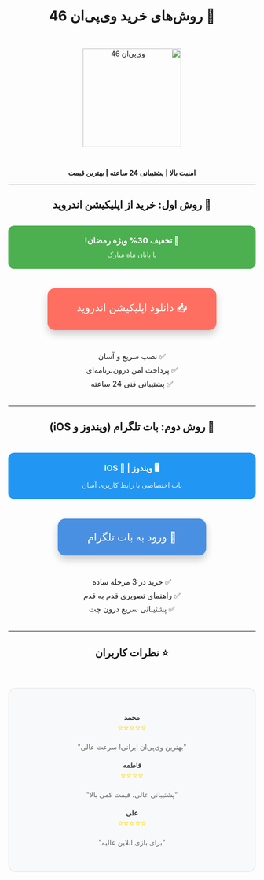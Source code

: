 <div dir="rtl" align="center">

# 🛒 روش‌های خرید وی‌پی‌ان 46

<img src="https://hair-engine.com/2/logo(BlackYellow).jpg" alt="وی‌پی‌ان 46" width="200" style="margin: 30px 0">

**امنیت بالا | پشتیبانی 24 ساعته | بهترین قیمت**

---

## 📱 روش اول: خرید از اپلیکیشن اندروید

<div style="background: #4CAF50; padding: 20px; border-radius: 12px; margin: 30px 0; text-align: center">
<h3 style="color: white; margin: 0">🎉 تخفیف 30% ویژه رمضان!</h3>
<p style="color: #e8f5e9; margin: 10px 0 0">تا پایان ماه مبارک</p>
</div>

<div style="margin: 40px 0">
<a href="http://ewy.zuh.temporary.site/website_1a057572" style="text-decoration: none">
<div style="
    background: #ff6f61;
    color: white;
    padding: 25px 60px;
    border-radius: 15px;
    font-size: 1.5em;
    margin: 30px auto;
    width: fit-content;
    box-shadow: 0 8px 16px rgba(0,0,0,0.2);
    transition: transform 0.2s;
">
📥 دانلود اپلیکیشن اندروید
</div>
</a>
</div>

<div style="font-size: 1.1em; line-height: 1.8; margin: 30px 0">
✅ نصب سریع و آسان<br>
✅ پرداخت امن درون‌برنامه‌ای<br>
✅ پشتیبانی فنی 24 ساعته
</div>

---

## 🤖 روش دوم: بات تلگرام (ویندوز و iOS)

<div style="background: #2196F3; padding: 20px; border-radius: 12px; margin: 40px 0; text-align: center">
<h3 style="color: white; margin: 0">🖥️ ویندوز | 📱 iOS</h3>
<p style="color: #e3f2fd; margin: 10px 0 0">بات اختصاصی با رابط کاربری آسان</p>
</div>

<div style="margin: 40px 0">
<a href="https://t.me/VPN46BOT" style="text-decoration: none">
<div style="
    background: #4a90e2;
    color: white;
    padding: 25px 60px;
    border-radius: 15px;
    font-size: 1.5em;
    margin: 30px auto;
    width: fit-content;
    box-shadow: 0 8px 16px rgba(0,0,0,0.2);
">
🤖 ورود به بات تلگرام
</div>
</a>
</div>

<div style="font-size: 1.1em; line-height: 1.8; margin: 30px 0">
✅ خرید در 3 مرحله ساده<br>
✅ راهنمای تصویری قدم به قدم<br>
✅ پشتیبانی سریع درون چت
</div>

---

## ⭐ نظرات کاربران

<div style="background: #f8f9fa; padding: 30px; border-radius: 15px; margin: 50px 0; border: 2px solid #eee">

<div style="margin: 20px 0">
<h4 style="color: #333; margin: 0">محمد</h4>
<div style="color: #FFD700; font-size: 1.2em">⭐⭐⭐⭐⭐</div>
<p style="color: #666">"بهترین وی‌پی‌ان ایرانی! سرعت عالی"</p>
</div>

<div style="margin: 20px 0">
<h4 style="color: #333; margin: 0">فاطمه</h4>
<div style="color: #FFD700; font-size: 1.2em">⭐⭐⭐⭐</div>
<p style="color: #666">"پشتیبانی عالی، قیمت کمی بالا"</p>
</div>

<div style="margin: 20px 0">
<h4 style="color: #333; margin: 0">علی</h4>
<div style="color: #FFD700; font-size: 1.2em">⭐⭐⭐⭐⭐</div>
<p style="color: #666">"برای بازی انلاین عالیه"</p>
</div>

</div>

</div>
